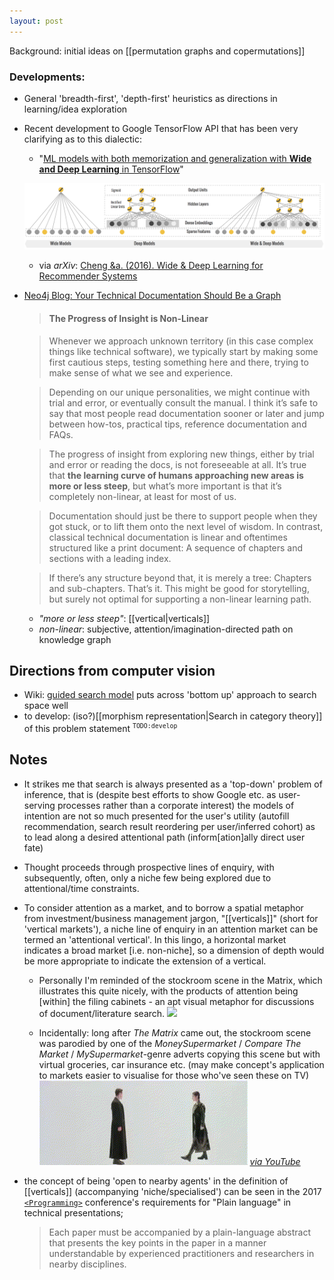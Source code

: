 ```yaml
---
layout: post
---
```

Background: initial ideas on [[permutation graphs and copermutations]]

### Developments:

- General 'breadth-first', 'depth-first' heuristics as directions in learning/idea exploration

- Recent development to Google TensorFlow API that has been very clarifying as to this dialectic:

  - "[ML models with both memorization and generalization with __Wide and Deep Learning__ in TensorFlow](https://research.googleblog.com/2016/06/wide-deep-learning-better-together-with.html)"  

  ![](https://raw.githubusercontent.com/lmmx/shots/master/2016/Jul/wide-and-deep-learning-tensorflow.png) 

  - via _arXiv_: [Cheng &a. (2016). Wide & Deep Learning for Recommender Systems](http://arxiv.org/abs/1606.07792)

- [Neo4j Blog: Your Technical Documentation Should Be a Graph](https://neo4j.com/blog/technical-documentation-graph/)

  > #### The Progress of Insight is Non-Linear  
  
  > Whenever we approach unknown territory (in this case complex things like technical software), we typically start by making some first cautious steps, testing something here and there, trying to make sense of what we see and experience. 

  > Depending on our unique personalities, we might continue with trial and error, or eventually consult the manual. I think it’s safe to say that most people read documentation sooner or later and jump between how-tos, practical tips, reference documentation and FAQs. 

  > The progress of insight from exploring new things, either by trial and error or reading the docs, is not foreseeable at all. It’s true that __the learning curve of humans approaching new areas is more or less steep__, but what’s more important is that it’s completely non-linear, at least for most of us.

  > Documentation should just be there to support people when they got stuck, or to lift them onto the next level of wisdom. In contrast, classical technical documentation is linear and oftentimes structured like a print document: A sequence of chapters and sections with a leading index.

  > If there’s any structure beyond that, it is merely a tree: Chapters and sub-chapters. That’s it. This might be good for storytelling, but surely not optimal for supporting a non-linear learning path.

  - _"more or less steep"_: [[vertical|verticals]]
  - _non-linear_: subjective, attention/imagination-directed path on knowledge graph

## Directions from computer vision

- Wiki: [guided search model](https://en.wikipedia.org/wiki/Visual_search#Guided_search_model) puts across 'bottom up' approach to search space well
- to develop: (iso?)[[morphism representation|Search in category theory]] of this problem statement  <sup>`TODO:develop`</sup>

## Notes

- It strikes me that search is always presented as a 'top-down' problem of inference, that is (despite best efforts to show Google etc. as user-serving processes rather than a corporate interest) the models of intention are not so much presented for the user's utility (autofill recommendation, search result reordering per user/inferred cohort) as to lead along a desired attentional path (inform[ation]ally direct user fate)
- Thought proceeds through prospective lines of enquiry, with subsequently, often, only a niche few being explored due to attentional/time constraints.
- To consider attention as a market, and to borrow a spatial metaphor from investment/business management jargon, "[[verticals]]" (short for 'vertical markets'), a niche line of enquiry in an attention market can be termed an 'attentional vertical'. In this lingo, a horizontal market indicates a broad market [i.e. non-niche], so a dimension of depth would be more appropriate to indicate the extension of a vertical.
  - Personally I'm reminded of the stockroom scene in the Matrix, which illustrates this quite nicely, with the products of attention being [within] the filing cabinets - an apt visual metaphor for discussions of document/literature search.
  ![](http://vignette1.wikia.nocookie.net/matrix/images/4/40/Rescue_of_Morpheus_Guns.png/revision/latest?cb=20130319052753)  

  - Incidentally: long after _The Matrix_ came out, the stockroom scene was parodied by one of the _MoneySupermarket_ / _Compare The Market_ / _MySupermarket_-genre adverts copying this scene but with virtual groceries, car insurance etc. (may make concept's application to markets easier to visualise for those who've seen these on TV)
  ![](https://github.com/lmmx/shots/blob/master/2016/Jul/matrix-stockroom.gif?raw=true) [_via YouTube_](https://youtu.be/T23MA_gTzyk?t=11s)

- the concept of being 'open to nearby agents' in the definition of [[verticals]] (accompanying 'niche/specialised') can be seen in the 2017 [`<Programming>`](http://2017.programming-conference.org/home) conference's requirements for "Plain language" in technical presentations;

  > Each paper must be accompanied by a plain-language abstract that presents the key points in the paper in a manner understandable by experienced practitioners and researchers in nearby disciplines.